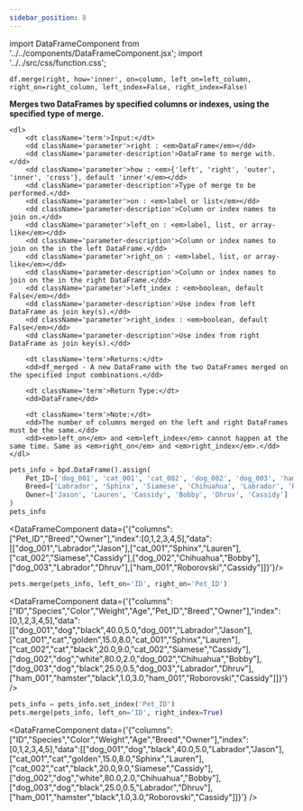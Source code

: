 ```yaml
---
sidebar_position: 8
---
```


import DataFrameComponent from '../../components/DataFrameComponent.jsx';
import '../../src/css/function.css';

<code>df.merge(right, how='inner', on=column, left_on=left_column, right_on=right_column, left_index=False, right_index=False)</code>

<div className='base'>
    <p><strong>Merges two DataFrames by specified columns or indexes, using the specified type of merge.</strong></p>
    
    <dl>
        <dt className='term'>Input:</dt>
        <dd className='parameter'>right : <em>DataFrame</em></dd>
        <dd className='parameter-description'>DataFrame to merge with.</dd>
        <dd className='parameter'>how : <em>{'left', 'right', 'outer', 'inner', 'cross'}, default 'inner'</em></dd>
        <dd className='parameter-description'>Type of merge to be performed.</dd>
        <dd className='parameter'>on : <em>label or list</em></dd>
        <dd className='parameter-description'>Column or index names to join on.</dd>
        <dd className='parameter'>left_on : <em>label, list, or array-like</em></dd>
        <dd className='parameter-description'>Column or index names to join on the in the left DataFrame.</dd>
        <dd className='parameter'>right_on : <em>label, list, or array-like</em></dd>
        <dd className='parameter-description'>Column or index names to join on the in the right DataFrame.</dd>
        <dd className='parameter'>left_index : <em>boolean, default False</em></dd>
        <dd className='parameter-description'>Use index from left DataFrame as join key(s).</dd>
        <dd className='parameter'>right_index : <em>boolean, default False</em></dd>
        <dd className='parameter-description'>Use index from right DataFrame as join key(s).</dd>

        <dt className='term'>Returns:</dt>
        <dd>df_merged - A new DataFrame with the two DataFrames merged on the specified input combinations.</dd>

        <dt className='term'>Return Type:</dt>
        <dd>DataFrame</dd>

        <dt className='term'>Note:</dt>
        <dd>The number of columns merged on the left and right DataFrames must be the same.</dd>
        <dd><em>left_on</em> and <em>left_index</em> cannot happen at the same time. Same as <em>right_on</em> and <em>right_index</em>.</dd>
    </dl>
</div>

```python
pets_info = bpd.DataFrame().assign(
    Pet_ID=['dog_001', 'cat_001', 'cat_002', 'dog_002', 'dog_003', 'ham_001'],
    Breed=['Labrador', 'Sphinx', 'Siamese', 'Chihuahua', 'Labrador', 'Roborovski'],
    Owner=['Jason', 'Lauren', 'Cassidy', 'Bobby', 'Dhruv', 'Cassidy']
)
pets_info
```

<DataFrameComponent data={'{"columns":["Pet_ID","Breed","Owner"],"index":[0,1,2,3,4,5],"data":[["dog_001","Labrador","Jason"],["cat_001","Sphinx","Lauren"],["cat_002","Siamese","Cassidy"],["dog_002","Chihuahua","Bobby"],["dog_003","Labrador","Dhruv"],["ham_001","Roborovski","Cassidy"]]}'}/>

```python
pets.merge(pets_info, left_on='ID', right_on='Pet_ID')
```

<DataFrameComponent data={'{"columns":["ID","Species","Color","Weight","Age","Pet_ID","Breed","Owner"],"index":[0,1,2,3,4,5],"data":[["dog_001","dog","black",40.0,5.0,"dog_001","Labrador","Jason"],["cat_001","cat","golden",15.0,8.0,"cat_001","Sphinx","Lauren"],["cat_002","cat","black",20.0,9.0,"cat_002","Siamese","Cassidy"],["dog_002","dog","white",80.0,2.0,"dog_002","Chihuahua","Bobby"],["dog_003","dog","black",25.0,0.5,"dog_003","Labrador","Dhruv"],["ham_001","hamster","black",1.0,3.0,"ham_001","Roborovski","Cassidy"]]}'} />

```python
pets_info = pets_info.set_index('Pet_ID')
pets.merge(pets_info, left_on='ID', right_index=True)
```

<DataFrameComponent data={'{"columns":["ID","Species","Color","Weight","Age","Breed","Owner"],"index":[0,1,2,3,4,5],"data":[["dog_001","dog","black",40.0,5.0,"Labrador","Jason"],["cat_001","cat","golden",15.0,8.0,"Sphinx","Lauren"],["cat_002","cat","black",20.0,9.0,"Siamese","Cassidy"],["dog_002","dog","white",80.0,2.0,"Chihuahua","Bobby"],["dog_003","dog","black",25.0,0.5,"Labrador","Dhruv"],["ham_001","hamster","black",1.0,3.0,"Roborovski","Cassidy"]]}'} />